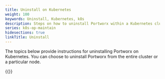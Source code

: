 ```yaml
---
title: Uninstall on Kubernetes
weight: 100
keywords: Uninstall, Kubernetes, k8s
description: Steps on how to uninstall Portworx within a Kubernetes cluster
series: k8s-op-maintain
hidesections: true
linkTitle: Uninstall
---
```


The topics below provide instructions for uninstalling Portworx on Kubernetes. You can choose to uninstall Portworx from the entire cluster or a particular node.

{{<homelist series="k8s-uninstall">}}
